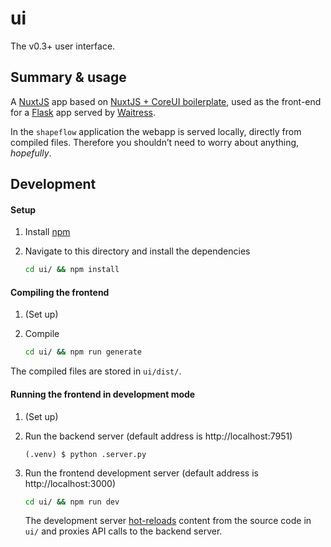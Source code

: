 # ui

The v0.3+ user interface.



## Summary & usage

A [NuxtJS](https://github.com/nuxt/nuxt.js) app based on [NuxtJS + CoreUI boilerplate](https://github.com/muhibbudins/nuxt-coreui), used as the front-end for a [Flask](https://github.com/pallets/flask) app served by [Waitress](https://github.com/Pylons/waitress).

In the `shapeflow` application the webapp is served locally, directly from compiled files. Therefore you shouldn’t need to worry about anything, *hopefully*.



## Development

#### Setup

1. Install [npm](https://www.npmjs.com/get-npm)

2. Navigate to this directory and install the dependencies

   ```bash
   cd ui/ && npm install
   ```

#### Compiling the frontend

1. (Set up)

2. Compile

   ```bash
   cd ui/ && npm run generate
   ```

The compiled files are stored in `ui/dist/`.

#### Running the frontend in development mode

1. (Set up)

2. Run the backend server (default address is http://localhost:7951)

	```
   (.venv) $ python .server.py
	```

3. Run the frontend development server (default address is http://localhost:3000)

   ```bash
   cd ui/ && npm run dev
   ```
   
   The development server [hot-reloads](https://vue-loader.vuejs.org/guide/hot-reload.html) content from the source code in `ui/` and proxies API calls to the backend server.
